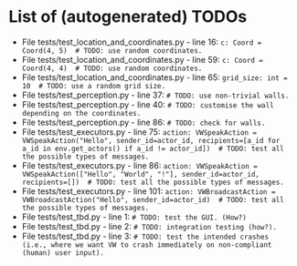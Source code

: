 # List of (autogenerated) TODOs

* File tests/test_location_and_coordinates.py - line 16: `c: Coord = Coord(4, 5)  # TODO: use random coordinates.`
* File tests/test_location_and_coordinates.py - line 59: `c: Coord = Coord(4, 4)  # TODO: use random coordinates.`
* File tests/test_location_and_coordinates.py - line 65: `grid_size: int = 10  # TODO: use a random grid size.`
* File tests/test_perception.py - line 37: `# TODO: use non-trivial walls.`
* File tests/test_perception.py - line 40: `# TODO: customise the wall depending on the coordinates.`
* File tests/test_perception.py - line 86: `# TODO: check for walls.`
* File tests/test_executors.py - line 75: `action: VWSpeakAction = VWSpeakAction("Hello", sender_id=actor_id, recipients=[a_id for a_id in env.get_actors() if a_id != actor_id])  # TODO: test all the possible types of messages.`
* File tests/test_executors.py - line 86: `action: VWSpeakAction = VWSpeakAction(["Hello", "World", "!"], sender_id=actor_id, recipients=[])  # TODO: test all the possible types of messages.`
* File tests/test_executors.py - line 101: `action: VWBroadcastAction = VWBroadcastAction("Hello", sender_id=actor_id)  # TODO: test all the possible types of messages.`
* File tests/test_tbd.py - line 1: `# TODO: test the GUI. (How?)`
* File tests/test_tbd.py - line 2: `# TODO: integration testing (how?).`
* File tests/test_tbd.py - line 3: `# TODO: test the intended crashes (i.e., where we want VW to crash immediately on non-compliant (human) user input).`
